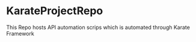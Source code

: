 # KarateProjectRepo
This Repo hosts API automation scrips which is automated through Karate Framework
